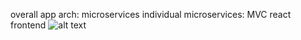 overall app arch: microservices
individual microservices: MVC
react frontend
![alt text](IMG20250210133845.jpg)